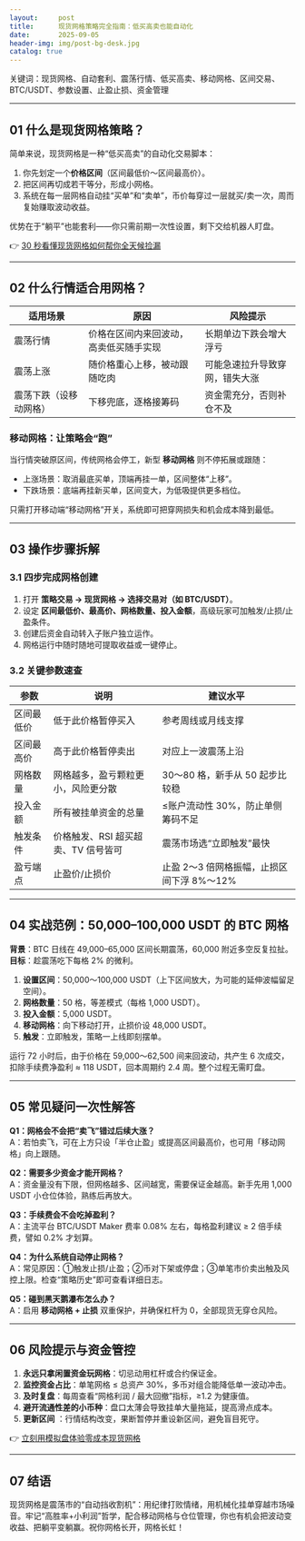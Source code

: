 ```yaml
---
layout:     post
title:      现货网格策略完全指南：低买高卖也能自动化
date:       2025-09-05
header-img: img/post-bg-desk.jpg
catalog: true
---
```


关键词：现货网格、自动套利、震荡行情、低买高卖、移动网格、区间交易、BTC/USDT、参数设置、止盈止损、资金管理

---

## 01 什么是现货网格策略？

简单来说，现货网格是一种“低买高卖”的自动化交易脚本：  
1. 你先划定一个**价格区间**（区间最低价～区间最高价）。  
2. 把区间再切成若干等分，形成小网格。  
3. 系统在每一层网格自动挂“买单”和“卖单”，币价每穿过一层就买/卖一次，周而复始赚取波动收益。  

优势在于“躺平”也能套利——你只需前期一次性设置，剩下交给机器人盯盘。

👉 [30 秒看懂现货网格如何帮你全天候捡漏](https://okxdog.com/)

---

## 02 什么行情适合用网格？

| 适用场景               | 原因                             | 风险提示                       |
|------------------------|----------------------------------|--------------------------------|
| 震荡行情               | 价格在区间内来回波动，高卖低买随手实现 | 长期单边下跌会增大浮亏         |
| 震荡上涨               | 随价格重心上移，被动跟随吃肉       | 可能急速拉升导致穿网，错失大涨 |
| 震荡下跌（设移动网格） | 下移兜底，逐格接筹码               | 资金需充分，否则补仓不及       |

### 移动网格：让策略会“跑”
当行情突破原区间，传统网格会停工，新型 **移动网格** 则不停拓展或跟随：  
- 上涨场景：取消最底买单，顶端再挂一单，区间整体“上移”。  
- 下跌场景：底端再挂新买单，区间变大，为低吸提供更多档位。

只需打开移动端“移动网格”开关，系统即可把穿网损失和机会成本降到最低。

---

## 03 操作步骤拆解

### 3.1 四步完成网格创建

1. 打开 **策略交易 → 现货网格 → 选择交易对（如 BTC/USDT）**。  
2. 设定 **区间最低价、最高价、网格数量、投入金额**，高级玩家可加触发/止损/止盈条件。  
3. 创建后资金自动转入子账户独立运作。  
4. 网格运行中随时随地可提取收益或一键停止。

### 3.2 关键参数速查

| 参数              | 说明                                               | 建议水平                         |
|-------------------|----------------------------------------------------|----------------------------------|
| 区间最低价        | 低于此价格暂停买入                                | 参考周线或月线支撑               |
| 区间最高价        | 高于此价格暂停卖出                                | 对应上一波震荡上沿               |
| 网格数量          | 网格越多，盈亏颗粒更小，风险更分散                | 30～80 格，新手从 50 起步比较稳  |
| 投入金额          | 所有被挂单资金的总量                              | ≤账户流动性 30%，防止单侧筹码不足|
| 触发条件          | 价格触发、RSI 超买超卖、TV 信号皆可              | 震荡市场选“立即触发”最快         |
| 盈亏端点          | 止盈价/止损价                                     | 止盈 2～3 倍网格振幅，止损区间下浮 8%～12% |

---

## 04 实战范例：50,000–100,000 USDT 的 BTC 网格

**背景**：BTC 日线在 49,000–65,000 区间长期震荡，60,000 附近多空反复拉扯。  
**目标**：趁震荡吃下每格 2% 的微利。

1. **设置区间**：50,000～100,000 USDT（上下区间放大，为可能的延伸波幅留足空间）。  
2. **网格数量**：50 格，等差模式（每格 1,000 USDT）。  
3. **投入金额**：5,000 USDT。  
4. **移动网格**：向下移动打开，止损价设 48,000 USDT。  
5. **触发**：立即触发，策略一上线即刻摆单。

运行 72 小时后，由于价格在 59,000～62,500 间来回波动，共产生 6 次成交，扣除手续费净盈利 ≈ 118 USDT，回本周期约 2.4 周。整个过程无需盯盘。

---

## 05 常见疑问一次性解答

**Q1：网格会不会把“卖飞”错过后续大涨？**  
A：若怕卖飞，可在上方只设「半仓止盈」或提高区间最高价，也可用「移动网格」向上跟随。

**Q2：需要多少资金才能开网格？**  
A：资金量没有下限，但网格越多、区间越宽，需要保证金越高。新手先用 1,000 USDT 小仓位体验，熟练后再放大。

**Q3：手续费会不会吃掉盈利？**  
A：主流平台 BTC/USDT Maker 费率 0.08% 左右，每格盈利建议 ≥ 2 倍手续费，譬如 0.2% 才划算。

**Q4：为什么系统自动停止网格？**  
A：常见原因：①触发止损/止盈；②币对下架或停盘；③单笔市价卖出触及风控上限。检查“策略历史”即可查看详细日志。

**Q5：碰到黑天鹅瀑布怎么办？**  
A：启用 **移动网格 + 止损** 双重保护，并确保杠杆为 0，全部现货无穿仓风险。

---

## 06 风险提示与资金管控

1. **永远只拿闲置资金玩网格**：切忌动用杠杆或合约保证金。  
2. **监控资金占比**：单笔网格 ≤ 总资产 30%，多币对组合能降低单一波动冲击。  
3. **及时复盘**：每周查看“网格利润 / 最大回撤”指标，≥1.2 为健康值。  
4. **避开流通性差的小币种**：盘口太薄会导致挂单大量拖延，提高滑点成本。  
5. **更新区间** ：行情结构改变，果断暂停并重设新区间，避免盲目死守。

👉 [立刻用模拟盘体验零成本现货网格](https://okxdog.com/)

---

## 07 结语

现货网格是震荡市的“自动挡收割机”：用纪律打败情绪，用机械化挂单穿越市场噪音。牢记“高胜率+小利润”哲学，配合移动网格与仓位管理，你也有机会把波动变收益、把躺平变躺赢。祝你网格长开，网格长虹！